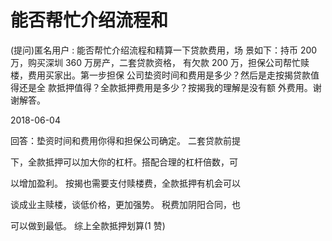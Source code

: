 # 能否帮忙介绍流程和

(提问)匿名用户 : 能否帮忙介绍流程和精算一下贷款费用，场 景如下：持币 200 万，购买深圳 360 万房产，二套贷款资格， 有欠款 200 万，担保公司帮忙赎楼，费用买家出。第一步担保 公司垫资时间和费用是多少？然后是走按揭贷款值得还是全 款抵押值得？全款抵押费用是多少？按揭我的理解是没有额 外费用。谢谢解答。

2018-06-04

回答：垫资时间和费用你得和担保公司确定。 二套贷款前提

下，全款抵押可以加大你的杠杆。搭配合理的杠杆倍数，可

以增加盈利。 按揭也需要支付赎楼费，全款抵押有机会可以

谈成业主赎楼，谈低价格，更加强势。 税费加阴阳合同，也

可以做到最低。 综上全款抵押划算(1 赞)